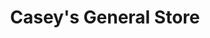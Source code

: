 ---
title: "Casey's General Store"
url: /lincoln/caseys-general-store-q-street/
shop: Lebensmittel
---